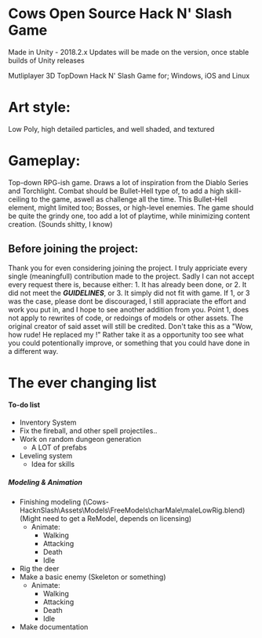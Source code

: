 # Cows Open Source Hack N' Slash Game

Made in Unity - 2018.2.x
Updates will be made on the version, once stable builds of Unity releases

Mutliplayer 3D TopDown Hack N' Slash Game for; Windows, iOS and Linux

Art style:
= 
Low Poly, high detailed particles, and well shaded, and textured

Gameplay:
=
Top-down RPG-ish game. Draws a lot of inspiration from the Diablo Series and Torchlight. 
Combat should be Bullet-Hell type of, to add a high skill-ceiling to the game, aswell as challenge all the time.
This Bullet-Hell element, might limited too; Bosses, or high-level enemies.
The game should be quite the grindy one, too add a lot of playtime, while minimizing content creation. 
(Sounds shitty, I know)

## Before joining the project:
Thank you for even considering joining the project. I truly appriciate every single (meaningfull) contribution made to the project. Sadly I can not accept every request there is, because either: 1. It has already been done, or 2. It did not meet the ___GUIDELINES___, or 3. It simply did not fit with game. If 1, or 3 was the case, please dont be discouraged, I still appraciate the effort and work you put in, and I hope to see another addition from you. 
Point 1, does not apply to rewrites of code, or redoings of models or other assets. The original creator of said asset will still be credited. Don't take this as a "Wow, how rude! He replaced my <insert asset here>!" Rather take it as a opportunity too see what you could potentionally improve, or something that you could have done in a different way.

# The ever changing list
#### To-do list
- Inventory System
- Fix the fireball, and other spell projectiles..
- Work on random dungeon generation    
    - A LOT of prefabs
- Leveling system
    - Idea for skills

##### Modeling & Animation
- Finishing modeling (\Cows-HacknSlash\Assets\Models\FreeModels\charMale\maleLowRig.blend) (Might need to get a ReModel, depends on licensing)
    - Animate:
        - Walking
        - Attacking
        - Death
        - Idle
- Rig the deer
- Make a basic enemy (Skeleton or something) 
    - Animate:
        - Walking
        - Attacking
        - Death
        - Idle
- Make documentation